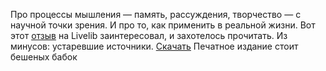 Про процессы мышления — память, рассуждения, творчество — с научной точки зрения. И про то, как применить в реальной жизни.
Вот этот [отзыв](https://www.livelib.ru/review/1016007-psihologiya-kriticheskogo-myshleniya-dajana-halpern) на Livelib заинтересовал, и захотелось прочитать.
Из минусов: устаревшие источники.
[Скачать](http://library.lol/main/750C708E2E09D500AF315232BAF74BBB) Печатное издание стоит бешеных бабок